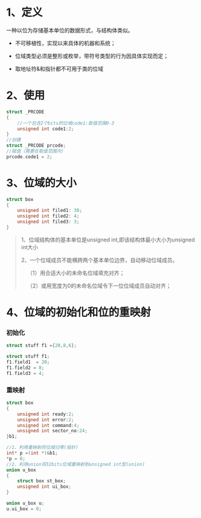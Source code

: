 # 1、定义

一种以位为存储基本单位的数据形式，与结构体类似。

- 不可移植性，实现以来具体的机器和系统；

- 位域类型必须是整形或枚举，带符号类型的行为因具体实现而定；

- 取地址符&和指针都不可用于类的位域

# 2、使用

```cpp
struct _PRCODE
{
    //一个包含2个bits的位域code1:取值范围0-3
    unsigned int code1:2;
}
//创建
struct _PRCODE prcode;
//赋值（需要在取值范围内）
prcode.code1 = 2;
```

# 3、位域的大小

```cpp
struct box
{
    unsigned int filed1: 30;
    unsigned int filed2: 4;
    unsigned int filed3: 3;
}
```




> 1、位域结构体的基本单位是unsigned int,即该结构体最小大小为unsigned int大小
> 
> 2、一个位域成员不能横跨两个基本单位边界，自动移动位域成员。
> 
>     （1）用合适大小的未命名位域填充对齐；
> 
>     （2）或用宽度为0的未命名位域令下一位位域成员自动对齐；



# 4、位域的初始化和位的重映射

### 初始化

```cpp
struct stuff f1 ={20,8,6};

struct stuff f1;
f1.field1  = 20;
f1.field2 = 8;
f1.field3 = 4;
```

### 重映射

```cpp
struct box
{
    unsigned int ready:2;
    unsigned int error:2;
    unsigned int command:4;
    unsigned int sector_no:24;
}b1;

//1、利用重映射将位域归零(指针)
int* p =(int *)&b1;
*p = 0;
//2、利用union将32bits位域重映射到unsigned int型(union)
union u_box
{
    struct box st_box;
    unsigned int ui_box;
}

union u_box u;
u.ui_box = 0;
```




